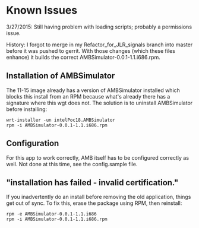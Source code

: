 # Known Issues
3/27/2015: Still having problem with loading scripts; probably a permissions issue.

History:
I forgot to merge in my Refactor_for_JLR_signals branch into master before it was pushed to gerrit.
With those changes (which these files enhance) it builds the correct AMBSimulator-0.0.1-1.1.i686.rpm.

## Installation of AMBSimulator
The 11-15 image already has a version of AMBSimulator installed which blocks this install from an
RPM because what's already there has a signature where this wgt does not.  The solution is to
uninstall AMBSimulator before installing:

    wrt-installer -un intelPoc18.AMBSimulator
    rpm -i AMBSimulator-0.0.1-1.1.i686.rpm

## Configuration
For this app to work correctly, AMB itself has to be configured correctly as well. Not done at this
time, see the config.sample file.

## "installation has failed - invalid certification."
If you inadvertently do an install before removing the old application, things get out of sync.
To fix this, erase the package using RPM, then reinstall:

    rpm -e AMBSimulator-0.0.1-1.1.i686
    rpm -i AMBSimulator-0.0.1-1.1.i686.rpm
